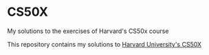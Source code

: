 <h1>CS50X</h1>
My solutions to the exercises of Harvard's CS50x course
<br>

This repository contains my solutions to <a href="https://cs50.harvard.edu/x/2021/">Harvard University's CS50X</a>
